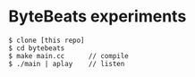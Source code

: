 ByteBeats experiments
=====================

```
$ clone [this repo]
$ cd bytebeats
$ make main.cc      // compile
$ ./main | aplay    // listen
```
